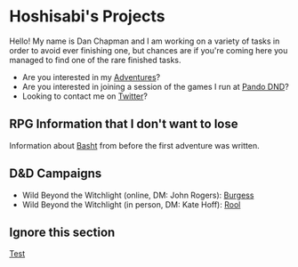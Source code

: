 # Hoshisabi's Projects

Hello! My name is Dan Chapman and I am working on a variety of tasks in order to avoid ever finishing one, but chances are
if you're coming here you managed to find one of the rare finished tasks.

* Are you interested in my [Adventures](adventures.md)?
* Are you interested in joining a session of the games I run at [Pando DND](http://pandodnd.com)?
* Looking to contact me on [Twitter](https://twitter.com/hoshisabi)?

## RPG Information that I don't want to lose

Information about [Basht](rpg/basht.md) from before the first adventure was written.

## D&D Campaigns

* Wild Beyond the Witchlight (online, DM: John Rogers): [Burgess](rpg/burgess/index.md)
* Wild Beyond the Witchlight (in person, DM: Kate Hoff): [Rool](rpg/rool/index.md)

## Ignore this section

[Test](mermaid.md)
